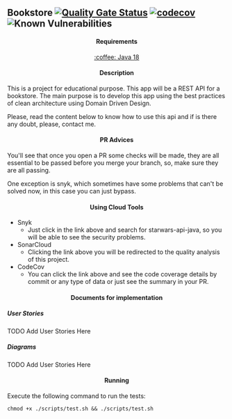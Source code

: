 ## Bookstore  [![Quality Gate Status](https://sonarcloud.io/api/project_badges/measure?project=lucasraziel_bookstore&metric=alert_status)](https://sonarcloud.io/summary/new_code?id=lucasraziel_bookstore) [![codecov](https://codecov.io/gh/lucasraziel/bookstore/branch/main/graph/badge.svg?token=YIM0CZ5YOD)](https://codecov.io/gh/lucasraziel/bookstore) ![Known Vulnerabilities](https://snyk.io/test/github/lucasraziel/bookstore/badge.svg)

#### <p align="center"> Requirements </p>
<div align="center"> 
    <a href="https://www.oracle.com/java/technologies/javase/jdk17-archive-downloads.html" target"_blank">:coffee: Java 18 </a>
</div>

#### <p align="center">  Description </p>

This is a project for educational purpose. This app will be a REST API for a bookstore. The main purpose is to develop this app using the best practices of clean architecture using Domain Driven Design.


Please, read the content below to know how to use this api and if is there any doubt, please, contact me.

#### <p align="center"> PR Advices </p>

You'll see that once you open a PR some checks will be made, they are all essential to be passed before you merge your branch, so, make sure they are all passing.

One exception is snyk, which sometimes have some problems that can't be solved now, in this case you can just bypass.

#### <p align="center">  Using Cloud Tools </p>

* Snyk
  * Just click in the link above and search for starwars-api-java, so you will be able to see the security problems.
* SonarCloud
  * Clicking the link above you will be redirected to the quality analysis of this project.
* CodeCov
  * You can click the link above and see the code coverage details by commit or any type of data or just see the summary
    in your PR.
    
#### <p align="center"> Documents for implementation </p>

##### User Stories

TODO Add User Stories Here

##### Diagrams

TODO Add User Stories Here

#### <p align="center"> Running </p>

Execute the following command to run the tests:

```
chmod +x ./scripts/test.sh && ./scripts/test.sh
```

